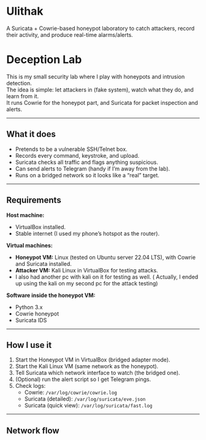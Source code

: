 # Ulithak
A Suricata + Cowrie-based honeypot laboratory to catch attackers, record their activity, and produce real-time alarms/alerts.

# Deception Lab

This is my small security lab where I play with honeypots and intrusion detection.  
The idea is simple: let attackers in (fake system), watch what they do, and learn from it.  
It runs Cowrie for the honeypot part, and Suricata for packet inspection and alerts.

---

## What it does
- Pretends to be a vulnerable SSH/Telnet box.
- Records every command, keystroke, and upload.
- Suricata checks all traffic and flags anything suspicious.
- Can send alerts to Telegram (handy if I’m away from the lab).
- Runs on a bridged network so it looks like a “real” target.

---

## Requirements
**Host machine:**
- VirtualBox installed.
- Stable internet (I used my phone’s hotspot as the router).

**Virtual machines:**
- **Honeypot VM:** Linux (tested on Ubuntu server  22.04 LTS), with Cowrie and Suricata installed.
- **Attacker VM:** Kali Linux in VirtualBox for testing attacks.
- I also had another pc with kali on it for testing as well. ( Actually, I ended up using the kali on my second pc for the attack testing)

**Software inside the honeypot VM:**
- Python 3.x
- Cowrie honeypot
- Suricata IDS

---

## How I use it
1. Start the Honeypot VM in VirtualBox (bridged adapter mode).
2. Start the Kali Linux VM (same network as the honeypot).
3. Tell Suricata which network interface to watch (the bridged one).
4. (Optional) run the alert script so I get Telegram pings.
5. Check logs:
   - Cowrie: `/var/log/cowrie/cowrie.log`
   - Suricata (detailed): `/var/log/suricata/eve.json`
   - Suricata (quick view): `/var/log/suricata/fast.log`

---

## Network flow
